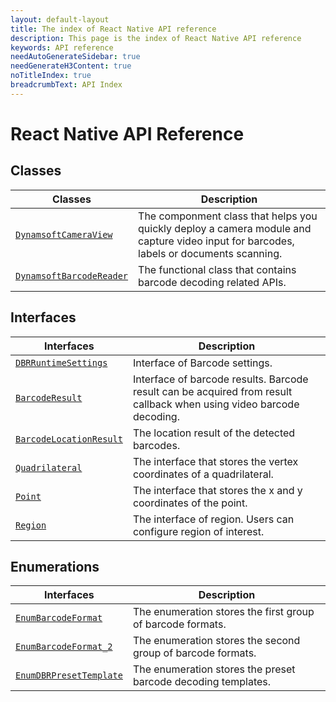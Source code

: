 ```yaml
---
layout: default-layout
title: The index of React Native API reference
description: This page is the index of React Native API reference
keywords: API reference
needAutoGenerateSidebar: true
needGenerateH3Content: true
noTitleIndex: true
breadcrumbText: API Index
---
```


# React Native API Reference

## Classes

| Classes | Description |
| ------- | ----------- |
| [`DynamsoftCameraView`](camera-view.md) | The componment class that helps you quickly deploy a camera module and capture video input for barcodes, labels or documents scanning. |
| [`DynamsoftBarcodeReader`](barcode-reader.md) | The functional class that contains barcode decoding related APIs. |

## Interfaces

| Interfaces | Description |
| ---------- | ----------- |
| [`DBRRuntimeSettings`](interface-dbr-runtime-settings.md) | Interface of Barcode settings. |
| [`BarcodeResult`](interface-barcode-result.md) | Interface of barcode results. Barcode result can be acquired from result callback when using video barcode decoding. |
| [`BarcodeLocationResult`](interface-barcode-location-result.md) | The location result of the detected barcodes. |
| [`Quadrilateral`](class-quadrilateral.md) | The interface that stores the vertex coordinates of a quadrilateral.|
| [`Point`](class-point.md) | The interface that stores the x and y coordinates of the point. |
| [`Region`](interface-region.md) | The interface of region. Users can configure region of interest. |

## Enumerations

| Interfaces | Description |
| ---------- | ----------- |
| [`EnumBarcodeFormat`](enum-barcode-format.md) | The enumeration stores the first group of barcode formats. |
| [`EnumBarcodeFormat_2`](enum-barcode-format2.md) | The enumeration stores the second group of barcode formats. |
| [`EnumDBRPresetTemplate`](enum-dbr-preset-template.md) | The enumeration stores the preset barcode decoding templates. |
